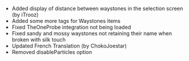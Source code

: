 - Added display of distance between waystones in the selection screen (by iTrooz)
- Added some more tags for Waystones items
- Fixed TheOneProbe integration not being loaded
- Fixed sandy and mossy waystones not retaining their name when broken with silk touch
- Updated French Translation (by ChokoJoestar)
- Removed disableParticles option
